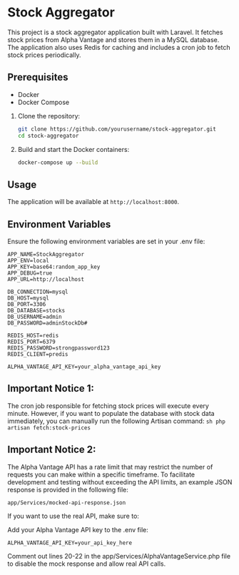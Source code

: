 # Stock Aggregator

This project is a stock aggregator application built with Laravel. It fetches stock prices from Alpha Vantage and stores them in a MySQL database. The application also uses Redis for caching and includes a cron job to fetch stock prices periodically.

## Prerequisites

- Docker
- Docker Compose

1. Clone the repository:
    ```sh
    git clone https://github.com/yourusername/stock-aggregator.git
    cd stock-aggregator
    ```
    
2. Build and start the Docker containers:
    ```sh
    docker-compose up --build
    ```
    
## Usage

The application will be available at `http://localhost:8000`.


## Environment Variables

Ensure the following environment variables are set in your .env file:

```plaintext
APP_NAME=StockAggregator
APP_ENV=local
APP_KEY=base64:random_app_key
APP_DEBUG=true
APP_URL=http://localhost

DB_CONNECTION=mysql
DB_HOST=mysql
DB_PORT=3306
DB_DATABASE=stocks
DB_USERNAME=admin
DB_PASSWORD=adminStockDb#

REDIS_HOST=redis
REDIS_PORT=6379
REDIS_PASSWORD=strongpassword123
REDIS_CLIENT=predis

ALPHA_VANTAGE_API_KEY=your_alpha_vantage_api_key
```

## Important Notice 1:

The cron job responsible for fetching stock prices will execute every minute. However, if you want to populate the database with stock data immediately, you can manually run the following Artisan command:
    ```sh
    php artisan fetch:stock-prices
    ```
## Important Notice 2:

The Alpha Vantage API has a rate limit that may restrict the number of requests you can make within a specific timeframe. To facilitate development and testing without exceeding the API limits, an example JSON response is provided in the following file:

    app/Services/mocked-api-response.json

If you want to use the real API, make sure to:

Add your Alpha Vantage API key to the .env file:

    ALPHA_VANTAGE_API_KEY=your_api_key_here

Comment out lines 20-22 in the app/Services/AlphaVantageService.php file to disable the mock response and allow real API calls.


